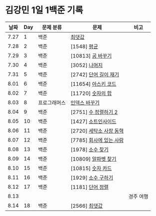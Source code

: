 # 김강민 1일 1백준 기록

| 날짜 | Day | 문제 분류    | 문제                               | 비고      |
| ---- | --- | ------------ | ---------------------------------- | --------- |
| 7.27 | 1   | 백준         | [최댓값](./0727/)                  |           |
| 7.28 | 2   | 백준         | [1548] [평균](./0728/)             |           |
| 7.29 | 3   | 백준         | [10813] [공 바꾸기](./0729/)       |           |
| 7.30 | 4   | 백준         | [3052] [나머지](./0730/)           |           |
| 7.31 | 5   | 백준         | [2742] [단어 길이 재기](./0731/)   |           |
| 8.01 | 6   | 백준         | [11654] [아스키 코드](./0801/)     |           |
| 8.02 | 7   | 백준         | [11720] [숫자의 합](./0802/)       |           |
| 8.03 | 8   | 프로그래머스 | [인덱스 바꾸기](./0803/)           |           |
| 8.04 | 9   | 백준         | [2751] [수 정렬하기 2](./0804/)    |           |
| 8.05 | 10  | 백준         | [1427] [소트인사이드](./0805/)     |           |
| 8.06 | 11  | 백준         | [2720] [세탁소 사장 동혁](./0806/) |           |
| 8.07 | 12  | 백준         | [7785] [회사에 있는 사람](./0807/) |           |
| 8.08 | 13  | 백준         | [1978] [소수 찾기](./0808/)        |           |
| 8.09 | 14  | 백준         | [10809] [알파벳 찾기](./0809/)     |           |
| 8.10 | 15  | 백준         | [10815] [숫자 카드](./0810/)       |           |
| 8.11 | 16  | 백준         | [1929] [소수 구하기](./0811/)      |           |
| 8.12 | 17  | 백준         | [1181] [단어 정렬](./0812/)        |           |
| 8.13 |     |              |                                    | 경주 여행 |
| 8.14 | 18  | 백준         | [2566] [최댓값](./0813/)           |           |
